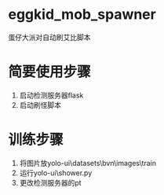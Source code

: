 # eggkid_mob_spawner
 蛋仔大派对自动刷艾比脚本

# 简要使用步骤
1. 启动检测服务器flask
2. 启动刷怪脚本

# 训练步骤
1. 将图片放yolo-ui\datasets\bvn\images\train
2. 运行yolo-ui\shower.py
3. 更改检测服务器的pt

